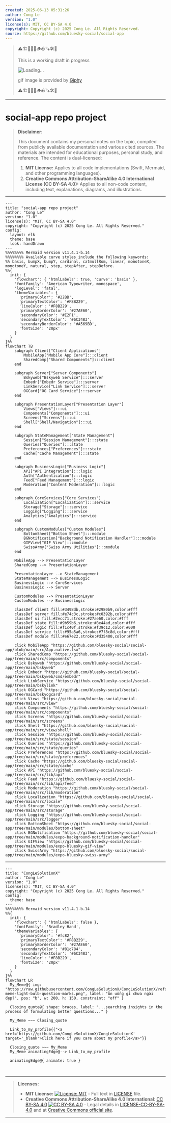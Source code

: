```yaml
---
created: 2025-06-13 05:31:26
author: Cong Le
version: "1.0"
license(s): MIT, CC BY-SA 4.0
copyright: Copyright (c) 2025 Cong Le. All Rights Reserved.
source: https://github.com/bluesky-social/social-app
---
```



> ⚠️🏗️🚧🦺🧱🪵🪨🪚🛠️👷
> 
> This is a working draft in progress
> 
> ![Loading...](https://media2.giphy.com/media/v1.Y2lkPTc5MGI3NjExMXVjejV3dnVjc2o5MXd3eXBvcDR1cHlzbHQ1Z2R6YjY0ZHpmdjJ6OCZlcD12MV9pbnRlcm5hbF9naWZfYnlfaWQmY3Q9Zw/hL9q5k9dk9l0wGd4e0/giphy.gif)
>
> gif image is provided by [Giphy](https://giphy.com)
> 
> ⚠️🏗️🚧🦺🧱🪵🪨🪚🛠️👷


----




# social-app repo project
> **Disclaimer:**
>
> This document contains my personal notes on the topic,
> compiled from publicly available documentation and various cited sources.
> The materials are intended for educational purposes, personal study, and reference.
> The content is dual-licensed:
> 1. **MIT License:** Applies to all code implementations (Swift, Mermaid, and other programming languages).
> 2. **Creative Commons Attribution-ShareAlike 4.0 International License (CC BY-SA 4.0):** Applies to all non-code content, including text, explanations, diagrams, and illustrations.
---


```mermaid
---
title: "social-app repo project"
author: "Cong Le"
version: "1.0"
license(s): "MIT, CC BY-SA 4.0"
copyright: "Copyright (c) 2025 Cong Le. All Rights Reserved."
config:
  layout: elk
  theme: base
  look: handDrawn
---
%%%%%%%% Mermaid version v11.4.1-b.14
%%%%%%%% Available curve styles include the following keywords:
%% basis, bumpX, bumpY, cardinal, catmullRom, linear, monotoneX, monotoneY, natural, step, stepAfter, stepBefore.
%%{
  init: {
    'flowchart': { 'htmlLabels': true, 'curve': 'basis' },
    'fontFamily': 'American Typewriter, monospace',
    'logLevel': 'fatal',
    'themeVariables': {
      'primaryColor': '#22BB',
      'primaryTextColor': '#F8B229',
      'lineColor': '#F8B229',
      'primaryBorderColor': '#27AE60',
      'secondaryColor': '#E2F1',
      'secondaryTextColor': '#6C3483',
      'secondaryBorderColor': '#A569BD',
      'fontSize': '20px'
    }
  }
}%%
flowchart TB
    subgraph Client["Client Applications"]
        MobileApp["Mobile App Core"]:::client
        SharedComp["Shared Components"]:::client
    end

    subgraph Server["Server Components"]
        Bskyweb["Bskyweb Service"]:::server
        Embedr["Embedr Service"]:::server
        LinkService["Link Service"]:::server
        OGCard["OG Card Service"]:::server
    end

    subgraph PresentationLayer["Presentation Layer"]
        Views["Views"]:::ui
        Components["Components"]:::ui
        Screens["Screens"]:::ui
        Shell["Shell/Navigation"]:::ui
    end

    subgraph StateManagement["State Management"]
        Session["Session Management"]:::state
        Queries["Queries"]:::state
        Preferences["Preferences"]:::state
        Cache["Cache Management"]:::state
    end

    subgraph BusinessLogic["Business Logic"]
        API["API Integration"]:::logic
        Auth["Authentication"]:::logic
        Feed["Feed Management"]:::logic
        Moderation["Content Moderation"]:::logic
    end

    subgraph CoreServices["Core Services"]
        Localization["Localization"]:::service
        Storage["Storage"]:::service
        Logging["Logging"]:::service
        Analytics["Analytics"]:::service
    end

    subgraph CustomModules["Custom Modules"]
        BottomSheet["Bottom Sheet"]:::module
        BGNotification["Background Notification Handler"]:::module
        GIFView["GIF View"]:::module
        SwissArmy["Swiss Army Utilities"]:::module
    end

    MobileApp --> PresentationLayer
    SharedComp --> PresentationLayer
    
    PresentationLayer --> StateManagement
    StateManagement --> BusinessLogic
    BusinessLogic --> CoreServices
    BusinessLogic --> Server
    
    CustomModules --> PresentationLayer
    CustomModules --> BusinessLogic

    classDef client fill:#3498db,stroke:#2980b9,color:#fff
    classDef server fill:#e74c3c,stroke:#c0392b,color:#fff
    classDef ui fill:#2ecc71,stroke:#27ae60,color:#fff
    classDef state fill:#9b59b6,stroke:#8e44ad,color:#fff
    classDef logic fill:#f1c40f,stroke:#f39c12,color:#000
    classDef service fill:#95a5a6,stroke:#7f8c8d,color:#fff
    classDef module fill:#e67e22,stroke:#d35400,color:#fff

    click MobileApp "https://github.com/bluesky-social/social-app/blob/main/src/App.native.tsx"
    click SharedComp "https://github.com/bluesky-social/social-app/tree/main/src/components"
    click Bskyweb "https://github.com/bluesky-social/social-app/tree/main/bskyweb"
    click Embedr "https://github.com/bluesky-social/social-app/tree/main/bskyweb/cmd/embedr"
    click LinkService "https://github.com/bluesky-social/social-app/tree/main/bskylink"
    click OGCard "https://github.com/bluesky-social/social-app/tree/main/bskyogcard"
    click Views "https://github.com/bluesky-social/social-app/tree/main/src/view"
    click Components "https://github.com/bluesky-social/social-app/tree/main/src/components"
    click Screens "https://github.com/bluesky-social/social-app/tree/main/src/screens"
    click Shell "https://github.com/bluesky-social/social-app/tree/main/src/view/shell"
    click Session "https://github.com/bluesky-social/social-app/tree/main/src/state/session"
    click Queries "https://github.com/bluesky-social/social-app/tree/main/src/state/queries"
    click Preferences "https://github.com/bluesky-social/social-app/tree/main/src/state/preferences"
    click Cache "https://github.com/bluesky-social/social-app/tree/main/src/state/cache"
    click API "https://github.com/bluesky-social/social-app/tree/main/src/lib/api"
    click Feed "https://github.com/bluesky-social/social-app/tree/main/src/lib/api/feed"
    click Moderation "https://github.com/bluesky-social/social-app/tree/main/src/lib/moderation"
    click Localization "https://github.com/bluesky-social/social-app/tree/main/src/locale"
    click Storage "https://github.com/bluesky-social/social-app/tree/main/src/storage"
    click Logging "https://github.com/bluesky-social/social-app/tree/main/src/logger"
    click BottomSheet "https://github.com/bluesky-social/social-app/tree/main/modules/bottom-sheet"
    click BGNotification "https://github.com/bluesky-social/social-app/tree/main/modules/expo-background-notification-handler"
    click GIFView "https://github.com/bluesky-social/social-app/tree/main/modules/expo-bluesky-gif-view"
    click SwissArmy "https://github.com/bluesky-social/social-app/tree/main/modules/expo-bluesky-swiss-army"
```

----

<!-- 
```mermaid
%% Current Mermaid version
info
```  -->


```mermaid
---
title: "CongLeSolutionX"
author: "Cong Le"
version: "1.0"
license(s): "MIT, CC BY-SA 4.0"
copyright: "Copyright (c) 2025 Cong Le. All Rights Reserved."
config:
  theme: base
---
%%%%%%%% Mermaid version v11.4.1-b.14
%%{
  init: {
    'flowchart': { 'htmlLabels': false },
    'fontFamily': 'Bradley Hand',
    'themeVariables': {
      'primaryColor': '#fc82',
      'primaryTextColor': '#F8B229',
      'primaryBorderColor': '#27AE60',
      'secondaryColor': '#81c784',
      'secondaryTextColor': '#6C3483',
      'lineColor': '#F8B229',
      'fontSize': '20px'
    }
  }
}%%
flowchart LR
  My_Meme@{ img: "https://raw.githubusercontent.com/CongLeSolutionX/CongLeSolutionX/refs/heads/main/assets/images/My-meme-light-bulb-question-marks.png", label: "Ăn uống gì chưa ngừi đẹp?", pos: "b", w: 200, h: 150, constraint: "off" }

  Closing_quote@{ shape: braces, label: "...searching insights in the process of formulating better questions..." }
    
  My_Meme ~~~ Closing_quote
    
  Link_to_my_profile{{"<a href='https://github.com/CongLeSolutionX/CongLeSolutionX' target='_blank'>Click here if you care about my profile</a>"}}

  Closing_quote ~~~ My_Meme
  My_Meme animatingEdge@--> Link_to_my_profile
  
  animatingEdge@{ animate: true }



```

---
>**Licenses:**
>
>- **MIT License:**  [![License: MIT](https://img.shields.io/badge/License-MIT-yellow.svg)](LICENSE) - Full text in [LICENSE](LICENSE) file.
>- **Creative Commons Attribution-ShareAlike 4.0 International**: [CC BY-SA 4.0](https://creativecommons.org/licenses/by-sa/4.0/) [![CC BY-SA 4.0](https://licensebuttons.net/l/by-sa/4.0/88x31.png)](https://creativecommons.org/licenses/by-sa/4.0/) - Legal details in [LICENSE-CC-BY-SA-4.0](THE_PAST/LICENSE-CC-BY-SA-4.0) and at [Creative Commons official site](https://creativecommons.org/licenses/by-sa/4.0/).
>
---